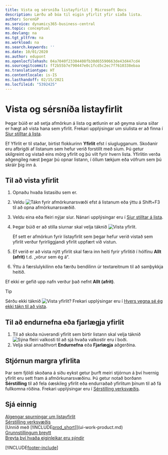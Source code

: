 ```yaml
---
title: Vista og sérsníða listayfirlit | Microsoft Docs
description: Lærðu að búa til eigin yfirlit yfir síaða lista.
author: SorenGP
ms.service: dynamics365-business-central
ms.topic: conceptual
ms.devlang: na
ms.tgt_pltfrm: na
ms.workload: na
ms.search.keywords: ''
ms.date: 10/01/2020
ms.author: edupont
ms.openlocfilehash: 04a7040f23304408fb30d65590663de43d447cd4
ms.sourcegitcommit: ff2b55b7e790447e0c1fcd5c2ec7f7610338ebaa
ms.translationtype: HT
ms.contentlocale: is-IS
ms.lasthandoff: 02/15/2021
ms.locfileid: "5392425"
---
```

# <a name="save-and-personalize-list-views"></a>Vista og sérsníða listayfirlit
Þegar búið er að setja afmörkun á lista og ætlunin er að geyma síuna síðar er hægt að vista hana sem yfirlit. Frekari upplýsingar um síulista er að finna í [Síur stilltar á lista](ui-enter-criteria-filters.md#setting-filters-on-lists).

Ef Yfirlit er til staðar, birtist flokkurinn **Yfirlit** efst í síuglugganum. Skoðanir eru afbrigði af listanum sem hefur verið forstillt með síum. Þú getur skilgreint og vistað eins mörg yfirlit og þú vilt fyrir hvern lista. Yfirlitin verða aðgengileg næst þegar þú opnar listann, í öllum tækjum eða vöfrum sem þú skráir þig inn á.

## <a name="to-save-a-view"></a>Til að vista yfirlit
1. Opnaðu hvaða listasíðu sem er.
2. Veldu ![Tákn fyrir afmörkunarsvæði](media/open-filter-pane-icon.png "Afmörkunarsvæðistákn") efst á listanum eða ýttu á Shift+F3 til að opna afmörkunarsvæðið.
3. Veldu eina eða fleiri nýjar síur. Nánari upplýsingar eru í [Síur stilltar á lista](ui-enter-criteria-filters.md#setting-filters-on-lists).
4. Þegar búið er að stilla síurnar skal velja táknið ![Vista yfirlit](media/save_view_icon.png "Vista yfirlit").

    Ef sett er afmörkun fyrir listayfirlit sem þegar hefur verið vistað sem yfirlit verður fyrirliggjandi yfirlit uppfært við vistun.
5. Ef verið er að vista nýtt yfirlit skal færa inn heiti fyrir yfirlitið í hólfinu **Allt (afrit)** t.d. „vörur sem ég á“.
6. Ýttu á færslulykilinn eða færðu bendilinn úr textareitnum til að samþykkja heitið.

Ef ekki er gefið upp nafn verður það nefnt **Allt (afrit)**.

> [!TIP]
> Sérðu ekki táknið ![Vista yfirlit](media/save_view_icon.png "Vista yfirlit")? Frekari upplýsingar eru í [Hvers vegna sé ég ekki tákn til að vista](ui-views-faq.md#save).

## <a name="to-rename-or-remove-a-view"></a>Til að endurnefna eða fjarlægja yfirlit
1. Til að skoða núverandi yfirlit sem birtir listann skal velja táknið ![Sýna fleiri valkosti](media/show-more-options-icon.png "Sýna fleiri valkosti") til að sjá hvaða valkostir eru í boði.
2. Velja skal annaðhvort **Endurnefna** eða **Fjarlægja** aðgerðina.

## <a name="managing-many-views"></a>Stjórnun margra yfirlita
Þar sem fjöldi skoðana á síðu eykst getur þurft meiri stjórnun á því hvernig yfirlit eru sett fram á afmörkunarsvæðinu. Þú getur notað borðann **Sérstilling** til að fela óæskileg yfirlit eða endurraðað yfirlitum þínum til að fá fullkomna röðina. Frekari upplýsingar eru í [Sérstilling verksvæðis](ui-personalization-user.md).

## <a name="see-also"></a>Sjá einnig
[Algengar spurningar um listayfirlit](ui-views-faq.md)  
[Sérstilling verksvæðis](ui-personalization-user.md)    
[Unnið með [!INCLUDE[prod_short](includes/prod_short.md)]](ui-work-product.md)    
[Grunnstillingum breytt](ui-change-basic-settings.md)  
[Breyta því hvaða eiginleikar eru sýndir](ui-experiences.md)  


[!INCLUDE[footer-include](includes/footer-banner.md)]